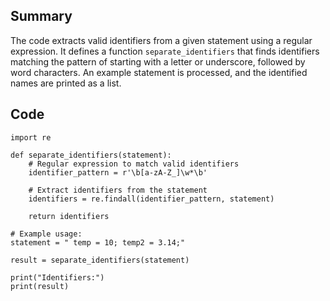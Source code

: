 ## Summary
The code extracts valid identifiers from a given statement using a regular expression. It defines a function `separate_identifiers` that finds identifiers matching the pattern of starting with a letter or underscore, followed by word characters. An example statement is processed, and the identified names are printed as a list.

## Code

```
import re

def separate_identifiers(statement):
    # Regular expression to match valid identifiers
    identifier_pattern = r'\b[a-zA-Z_]\w*\b'

    # Extract identifiers from the statement
    identifiers = re.findall(identifier_pattern, statement)

    return identifiers

# Example usage:
statement = " temp = 10; temp2 = 3.14;"

result = separate_identifiers(statement)

print("Identifiers:")
print(result)
```
